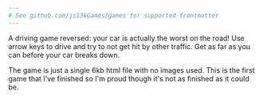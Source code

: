 ```yaml
---
# See github.com/js13kGames/games for supported frontmatter
---
```

A driving game reversed: your car is actually the worst on the road! Use arrow keys to drive and try to not get hit by other traffic. Get as far as you can before your car breaks down.

The game is just a single 6kb html file with no images used. This is the first game that I've finished so I'm proud though it's not as finished as it could be.